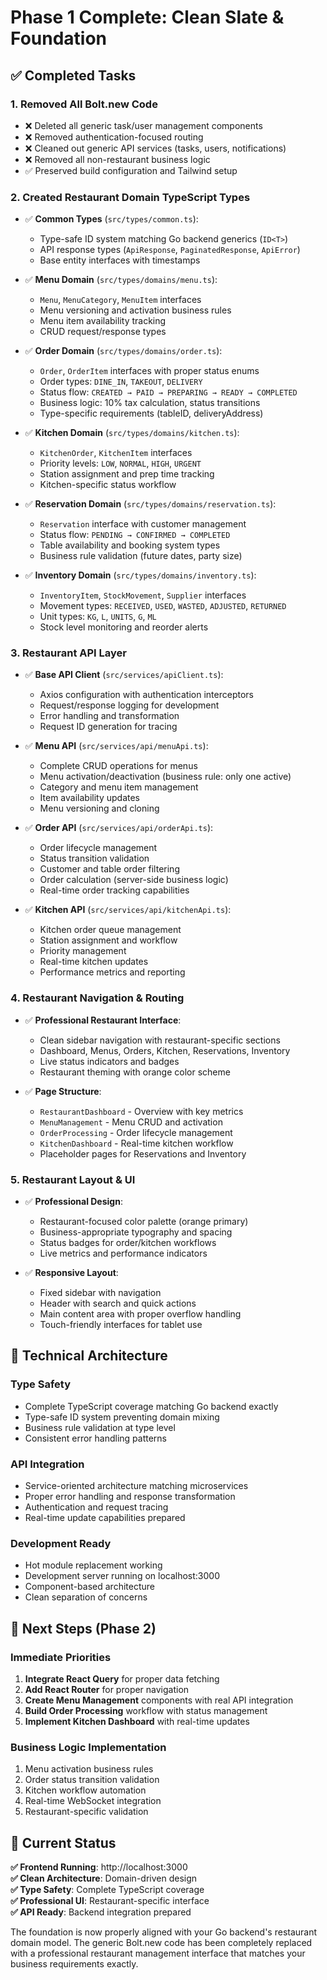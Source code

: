 # Phase 1 Complete: Clean Slate & Foundation

## ✅ Completed Tasks

### 1. Removed All Bolt.new Code
- ❌ Deleted all generic task/user management components
- ❌ Removed authentication-focused routing
- ❌ Cleaned out generic API services (tasks, users, notifications)
- ❌ Removed all non-restaurant business logic
- ✅ Preserved build configuration and Tailwind setup

### 2. Created Restaurant Domain TypeScript Types
- ✅ **Common Types** (`src/types/common.ts`):
  - Type-safe ID system matching Go backend generics (`ID<T>`)
  - API response types (`ApiResponse`, `PaginatedResponse`, `ApiError`)
  - Base entity interfaces with timestamps

- ✅ **Menu Domain** (`src/types/domains/menu.ts`):
  - `Menu`, `MenuCategory`, `MenuItem` interfaces
  - Menu versioning and activation business rules
  - Menu item availability tracking
  - CRUD request/response types

- ✅ **Order Domain** (`src/types/domains/order.ts`):
  - `Order`, `OrderItem` interfaces with proper status enums
  - Order types: `DINE_IN`, `TAKEOUT`, `DELIVERY`
  - Status flow: `CREATED → PAID → PREPARING → READY → COMPLETED`
  - Business logic: 10% tax calculation, status transitions
  - Type-specific requirements (tableID, deliveryAddress)

- ✅ **Kitchen Domain** (`src/types/domains/kitchen.ts`):
  - `KitchenOrder`, `KitchenItem` interfaces
  - Priority levels: `LOW`, `NORMAL`, `HIGH`, `URGENT`
  - Station assignment and prep time tracking
  - Kitchen-specific status workflow

- ✅ **Reservation Domain** (`src/types/domains/reservation.ts`):
  - `Reservation` interface with customer management
  - Status flow: `PENDING → CONFIRMED → COMPLETED`
  - Table availability and booking system types
  - Business rule validation (future dates, party size)

- ✅ **Inventory Domain** (`src/types/domains/inventory.ts`):
  - `InventoryItem`, `StockMovement`, `Supplier` interfaces
  - Movement types: `RECEIVED`, `USED`, `WASTED`, `ADJUSTED`, `RETURNED`
  - Unit types: `KG`, `L`, `UNITS`, `G`, `ML`
  - Stock level monitoring and reorder alerts

### 3. Restaurant API Layer
- ✅ **Base API Client** (`src/services/apiClient.ts`):
  - Axios configuration with authentication interceptors
  - Request/response logging for development
  - Error handling and transformation
  - Request ID generation for tracing

- ✅ **Menu API** (`src/services/api/menuApi.ts`):
  - Complete CRUD operations for menus
  - Menu activation/deactivation (business rule: only one active)
  - Category and menu item management
  - Item availability updates
  - Menu versioning and cloning

- ✅ **Order API** (`src/services/api/orderApi.ts`):
  - Order lifecycle management
  - Status transition validation
  - Customer and table order filtering
  - Order calculation (server-side business logic)
  - Real-time order tracking capabilities

- ✅ **Kitchen API** (`src/services/api/kitchenApi.ts`):
  - Kitchen order queue management
  - Station assignment and workflow
  - Priority management
  - Real-time kitchen updates
  - Performance metrics and reporting

### 4. Restaurant Navigation & Routing
- ✅ **Professional Restaurant Interface**:
  - Clean sidebar navigation with restaurant-specific sections
  - Dashboard, Menus, Orders, Kitchen, Reservations, Inventory
  - Live status indicators and badges
  - Restaurant theming with orange color scheme

- ✅ **Page Structure**:
  - `RestaurantDashboard` - Overview with key metrics
  - `MenuManagement` - Menu CRUD and activation
  - `OrderProcessing` - Order lifecycle management
  - `KitchenDashboard` - Real-time kitchen workflow
  - Placeholder pages for Reservations and Inventory

### 5. Restaurant Layout & UI
- ✅ **Professional Design**:
  - Restaurant-focused color palette (orange primary)
  - Business-appropriate typography and spacing
  - Status badges for order/kitchen workflows
  - Live metrics and performance indicators

- ✅ **Responsive Layout**:
  - Fixed sidebar with navigation
  - Header with search and quick actions
  - Main content area with proper overflow handling
  - Touch-friendly interfaces for tablet use

## 🔧 Technical Architecture

### Type Safety
- Complete TypeScript coverage matching Go backend exactly
- Type-safe ID system preventing domain mixing
- Business rule validation at type level
- Consistent error handling patterns

### API Integration
- Service-oriented architecture matching microservices
- Proper error handling and response transformation
- Authentication and request tracing
- Real-time update capabilities prepared

### Development Ready
- Hot module replacement working
- Development server running on localhost:3000
- Component-based architecture
- Clean separation of concerns

## 🎯 Next Steps (Phase 2)

### Immediate Priorities
1. **Integrate React Query** for proper data fetching
2. **Add React Router** for proper navigation
3. **Create Menu Management** components with real API integration
4. **Build Order Processing** workflow with status management
5. **Implement Kitchen Dashboard** with real-time updates

### Business Logic Implementation
1. Menu activation business rules
2. Order status transition validation
3. Kitchen workflow automation
4. Real-time WebSocket integration
5. Restaurant-specific validation

## 🚀 Current Status

**✅ Frontend Running**: http://localhost:3000  
**✅ Clean Architecture**: Domain-driven design  
**✅ Type Safety**: Complete TypeScript coverage  
**✅ Professional UI**: Restaurant-specific interface  
**✅ API Ready**: Backend integration prepared  

The foundation is now properly aligned with your Go backend's restaurant domain model. The generic Bolt.new code has been completely replaced with a professional restaurant management interface that matches your business requirements exactly.